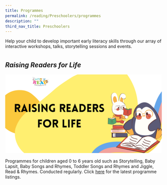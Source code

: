 ```yaml
---
title: Programmes
permalink: /reading/Preschoolers/programmes
description: ""
third_nav_title: Preschoolers
---
```

<style type="text/css">
/* Links */
.content a { color: #322987; }
.content a:focus,
.content a:hover { color: #28216c; }

/* Button Outline */
.bp-button { padding-left: 1.5rem; padding-right: 1.5rem; }
.bp-button.is-primary-outline { border: 1px solid #322987; color: #322987; background-color: transparent; text-decoration: none; }
.bp-button.is-primary-outline:focus,
.bp-button.is-primary-outline:hover { border: 1px solid #322987; color: #cff2e8; background-color: #322987; text-decoration: none; }

/* Responsive Iframe */
.responsive-iframe { position: absolute; top: 0; left: 0; bottom: 0; right: 0; width: 100%; height: 100%; }
.responsive-iframe-container { position: relative; overflow: hidden; width: 100%; }
.responsive-iframe-container.ratio-16by9 { padding-top: 56.25%; }
.responsive-iframe-container.ratio-4by3 { padding-top: 75%; }
.responsive-iframe-container.ratio-3by2 { padding-top: 66.66%; }
.responsive-iframe-container.ratio-1by1 { padding-top: 100%; }
</style>
Help your child to develop important early literacy skills through our array of interactive workshops, talks, storytelling sessions and events.
#
## *Raising Readers for Life*
![Alt text for image on Isomer site](/images/reading/preschool/readingbannerpreschool.png)

Programmes for children aged 0 to 6 years old such as Storytelling, Baby Lapsit, Baby Songs and Rhymes, Toddler Songs and Rhymes and Jiggle, Read & Rhymes. Conducted regularly.
Click [here](https://go.gov.sg/early-read-reading-programmes) for the latest programme listings.